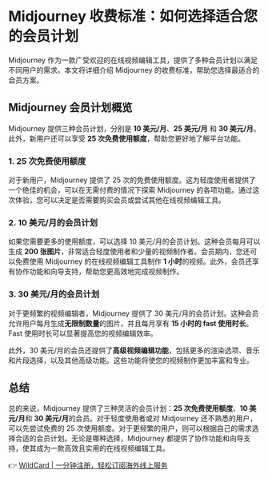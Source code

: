 # Midjourney 收费标准：如何选择适合您的会员计划

Midjourney 作为一款广受欢迎的在线视频编辑工具，提供了多种会员计划以满足不同用户的需求。本文将详细介绍 Midjourney 的收费标准，帮助您选择最适合的会员方案。

## Midjourney 会员计划概览

Midjourney 提供三种会员计划，分别是 **10 美元/月**、**25 美元/月** 和 **30 美元/月**。此外，新用户还可以享受 **25 次免费使用额度**，帮助您更好地了解平台功能。

### 1. 25 次免费使用额度

对于新用户，Midjourney 提供了 25 次的免费使用额度。这为轻度使用者提供了一个绝佳的机会，可以在无需付费的情况下探索 Midjourney 的各项功能。通过这次体验，您可以决定是否需要购买会员或尝试其他在线视频编辑工具。

### 2. 10 美元/月的会员计划

如果您需要更多的使用额度，可以选择 10 美元/月的会员计划。这种会员每月可以生成 **200 张图片**，非常适合轻度使用者和少量的视频制作者。会员期内，您还可以免费使用 Midjourney 的在线视频编辑工具制作 **1 小时**的视频。此外，会员还享有协作功能和向导支持，帮助您更高效地完成视频制作。



### 3. 30 美元/月的会员计划

对于更频繁的视频编辑者，Midjourney 提供了 30 美元/月的会员计划。这种会员允许用户每月生成**无限制数量**的图片，并且每月享有 **15 小时的 fast 使用时长**。Fast 使用时长可以显著提高您的视频编辑效率。

此外，30 美元/月的会员还提供了**高级视频编辑功能**，包括更多的渲染选项、音乐和片段选择，以及其他高级功能。这些功能将使您的视频制作更加丰富和专业。



## 总结

总的来说，Midjourney 提供了三种灵活的会员计划：**25 次免费使用额度**、**10 美元/月**和 **30 美元/月**的会员。对于轻度使用者或对 Midjourney 还不熟悉的用户，可以先尝试免费的 25 次使用额度。对于更频繁的用户，则可以根据自己的需求选择合适的会员计划。无论是哪种选择，Midjourney 都提供了协作功能和向导支持，使其成为一款高效且实用的在线视频编辑工具。

👉 [WildCard | 一分钟注册，轻松订阅海外线上服务](https://bbtdd.com/WildCard)